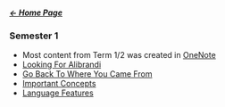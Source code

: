 ##### [← Home Page](Home%20Page.md)

### Semester 1
- Most content from Term 1/2 was created in [OneNote](https://educationwaeduau-my.sharepoint.com/personal/ajay_bisnath_student_education_wa_edu_au/_layouts/OneNote.aspx?id=%2Fpersonal%2Fajay_bisnath_student_education_wa_edu_au%2FDocuments%2F2023%20Notes&wd=target%28Bajay%20Bapproved%20Notes%2FChemistry%20%F0%9F%A7%AA.one%7C44C03AFB-DBA4-40D6-9A57-FB2EBA28539B%2F%29)
- [Looking For Alibrandi](Looking%20For%20Alibrandi)
- [Go Back To Where You Came From](Go%20Back%20To%20Where%20You%20Came%20From)
- [Important Concepts](Important%20Concepts)
- [Language Features](Language%20Features)